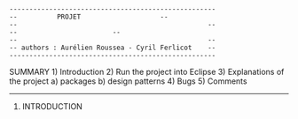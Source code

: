 	----------------------------------------------------
	--          PROJET			          --
	--                                                --
	--			 			  --
	--                                                --
	-- authors : Aurélien Roussea - Cyril Ferlicot	  --
	----------------------------------------------------

SUMMARY
	1) Introduction
	2) Run the project 
		into Eclipse
	3) Explanations of the project
		a) packages
		b) design patterns
	4) Bugs
	5) Comments


----------------------------------------------------

1) INTRODUCTION